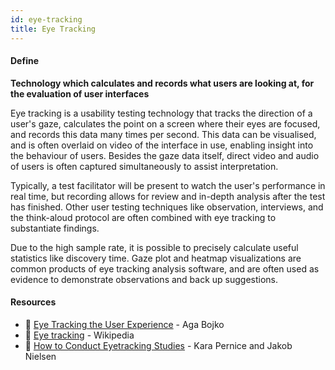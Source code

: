 ```yaml
---
id: eye-tracking
title: Eye Tracking
---
```


<!-- [![docs-source](https://img.shields.io/badge/SRC-UX%20Companion-blue)](https://play.google.com/store/apps/details?id=com.cyberduck.uxcompanion) -->

#### Define

**Technology which calculates and records what users are looking at, for the evaluation of user interfaces**

Eye tracking is a usability testing technology that tracks the direction of a user's gaze, calculates the point on a screen where their eyes are focused, and records this data many times per second. This data can be visualised, and is often overlaid on video of the interface in use, enabling insight into the behaviour of users. Besides the gaze data itself, direct video and audio of users is often captured simultaneously to assist interpretation.

Typically, a test facilitator will be present to watch the user's performance in real time, but recording allows for review and in-depth analysis after the test has finished. Other user testing techniques like observation, interviews, and the think-aloud protocol are often combined with eye tracking to substantiate findings.

Due to the high sample rate, it is possible to precisely calculate useful statistics like discovery time. Gaze plot and heatmap visualizations are common products of eye tracking analysis software, and are often used as evidence to demonstrate observations and back up suggestions.

#### Resources

* 📘 [Eye Tracking the User Experience](http://rosenfeldmedia.com/books/eye-tracking-the-user-experience/) - Aga Bojko
* 📃 [Eye tracking](https://en.wikipedia.org/wiki/Eye_tracking) - Wikipedia
* 📃 [How to Conduct Eyetracking Studies](https://www.nngroup.com/reports/how-to-conduct-eyetracking-studies/) - Kara Pernice and Jakob Nielsen